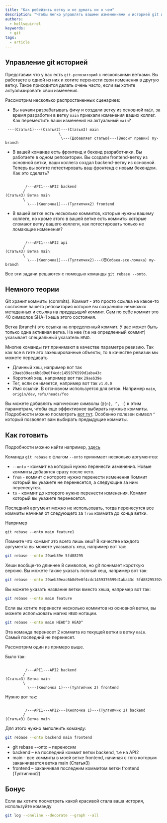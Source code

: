 ```yaml
---
title: "Как ребейзить ветку и не думать ни о чем"
description: "Чтобы легко управлять вашими изменениями и историей git используйте git rebase --onto"
authors:
  - hellsquirrel
keywords:
  - git
tags:
  - article
---
```


## Управление git историей
Представим что у вас есть `git-репозиторий` с несколькими ветками. Вы работаете в одной из них и хотите перенести свои изменения в другую ветку.
Такое приходится делать очень часто, если вы хотите актуализировать свои изменения.

Рассмотрим несколько распростаненных сценариев:
* Вы начали разрабатывать фичу и создали ветку из основной `main`, за время разработки в ветку `main` приехали изменения ваших коллег. Как переместить ваши изменения на актуальный `main`?

```
 ---(Статья1)---(Статья2)---(Статья3) main
                        \
                         \---(Добавляет статью)---(Вносит правки) my-branch
```

* В вашей команде есть фронтенд и бекенд разработчики. Вы работаете в одном репозитории. Вы создали frontend-ветку из основной ветки, ваши коллега создал backend-ветку из основной. Теперь вы хотите потестировать ваш фронтенд с новым бекендом. Как это сделать?

```

         /---API1---API2 backend
        /
(Статья3) Ветка main
        \
          \---(Кнопочка1)---(Тултипчик2) frontend
```

* В вашей ветке есть _несколько_ коммитов, которые нужны вашему коллеге, но кроме этого в вашей ветке есть коммиты которые сломают ветку вашего коллеги, как потестировать только не ломающие изменения?


```

         /---API1---API2 api
        /
(Статья3) Ветка main
        \
          \---(Кнопочка1)---(Тултипчик2)---(😈Собака-все-ломака) my-branch

```


Все эти задачи решаются с помощью команды `git rebase --onto`.


## Немного теории
Git хранит коммиты (commits). Коммит - это просто ссылка на какое-то состояние вашего репозитория которое вы сохранили: немножко метаданных и ссылка на _предудыщий_ коммит.
Сам по себе коммит это 40 символов SHA-1 хеша этого состояния.

Ветка (branch) это ссылка на определенный коммит.
У вас может быть только одна активная ветка. На нее (т.е на опредленный коммит) указывает специальный указатель `HEAD`.

Многие команды гит принимают в качестве параметре ревизию. Так как все в гите это захешированные объекты, то в качестве ревизии мы можете передавать
* Длинный хеш, например вот так `29aeb39eac6b8d9e0f4cdc1459376599d1aba43c`
* Короткий хеш, например вот так `29aeb39e`
* Тег, если он имеется, например вот так `v1.0.0`
* Имя ссылки. В отсновном используется для веток. Например `main`, `origin/dev`, `refs/heads/foo`

Вы можете добавлять магические символы (`@{n}, ^, :`) к этим параметрам, чтобы еще эффективнее выбирать нужные коммиты. Подробности можно посмотреть [вот тут](https://git-scm.com/docs/gitrevisions). Особенно полезен символ `^` который позволяет вам выбирать предыдущие коммиты.


## Как готовить

Подробности можно найти например, [здесь](https://git-scm.com/docs/git-rebase)

Команда `git rebase` с флагом `--onto` принимает несколько аргументов:
* `--onto` - коммит на который нужно перенести изменения. Новые коммиты добавятся сразу после него.
* `from` - коммит с которого нужно перенести изменения Коммит который вы укажете не перенесется, а следующие за ним перенесутся.
* `to` - коммит до которого нужно перенести изменения. Коммит который вы укажете перенесется.

Последний аргумент можно не использовать, тогда перенесутся все коммиты начиная от следующего за `from` коммита до конца ветки.

Например
```
git rebase --onto main feature1
```

Помните что коммит это всего лишь хеш? В качестве каждого аргумента вы можете указывать
хеш, например вот так:

```bash
git rebase --onto 29aeb39e 5fd88295
```

Хеши вообще-то длиннее 8 символов, но git понимает короткую версию. Вы можете также указать полный хеш, например вот так:

```bash
git rebase --onto 29aeb39eac6b8d9e0f4cdc1459376599d1aba43c 5fd882953924b47a10794619c3063e7a50257af6
```

Вы можете указать название ветки вместо хеша, например вот так:

```bash
git rebase --onto main feature
```

Если вы хотите перенести несколько коммитов из основной ветки, вы можете использовать магию `HEAD` нотации.

```bash
git rebase --onto main HEAD^3 HEAD^
```

Эта команда перенесет 2 коммита из текущей ветки в ветку `main`. Самый последний не перенесет.

Рассмотрим один из примеро выше.

Было так:
```

         /---API1---API2 backend
        /
(Статья3) Ветка main
        \
          \---(Кнопочка 1)---(Тултипчик 2) frontend
```

Нужно вот так:

```

         /---API1---API2---(Кнопочка 1)---(Тултипчик 2) backend
        /
(Статья3) Ветка main
```

Для этого нужно выполнить команду:

```bash
git rebase --onto backend main frontend
```

- git rebase --onto – переносим
- backend – на последний коммит ветки backend, т.е на API2
- main - все коммиты в моей ветке frontend, начиная с того которым заканчивается ветка main (Статья3)
- frontend – заканчивая последним коммитом ветки frontend (Тултипчик2)

## Бонус
Если вы хотите посмотреть какой красивой стала ваша история, используйте команду

```bash
git log --oneline --decorate --graph --all
```


